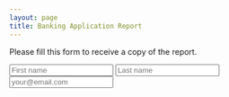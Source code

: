 ```yaml
---
layout: page
title: Banking Application Report
---
```


Please fill this form to receive a copy of the report.

<form action="https://cseclab-mailing-list.herokuapp.com/" method="POST">
    <input type="text" name="first_name" placeholder="First name">
    <input type="text" name="last_name" placeholder="Last name">
    <input type="email" name="email" placeholder="your@email.com">
</form>
